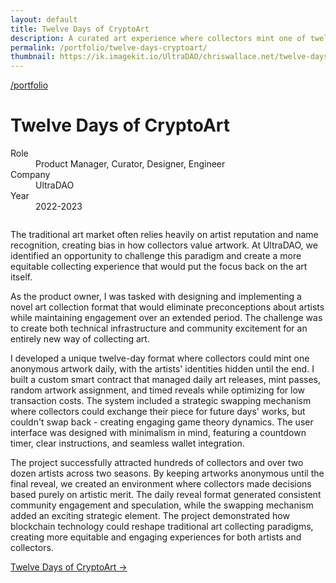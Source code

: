 ```yaml
---
layout: default
title: Twelve Days of CryptoArt
description: A curated art experience where collectors mint one of twelve mystery artworks daily, culminating in an artist reveal on UltraDAO.
permalink: /portfolio/twelve-days-cryptoart/
thumbnail: https://ik.imagekit.io/UltraDAO/chriswallace.net/twelve-days-thumbnail.png
---
```


<div class="portfolio-group-heading">
  <a class="back fade-in-element" href="/portfolio/">/portfolio</a>
  <h1 class="fade-in-element mb-3">Twelve Days of CryptoArt</h1>
  <dl class="project-list fade-in-element">
    <div>
      <dt>Role</dt>
      <dd>Product Manager, Curator, Designer, Engineer</dd>
    </div>
    <div>
      <dt>Company</dt>
      <dd>UltraDAO</dd>
    </div>
    <div>
      <dt>Year</dt>
      <dd>2022-2023</dd>
    </div>
  </dl>
</div>

<div class="content-container-wo mb-12">

  <!-- Homepage -->
  <div class="fade-in-element flex flex-col mb-1.5">
    <picture>
      <source media="(max-width: 480px)" srcset="https://ik.imagekit.io/UltraDAO/chriswallace.net/12d-homepage-mobile.png?tr=q-60&w-480,f-auto">
      <source media="(min-width: 481px)" srcset="https://ik.imagekit.io/UltraDAO/chriswallace.net/12d-homepage-desktop.png?tr=q-60&w-800,f-auto 800w,
                      https://ik.imagekit.io/UltraDAO/chriswallace.net/12d-homepage-desktop.png?tr=q-60&w-1280,f-auto 1280w,
                      https://ik.imagekit.io/UltraDAO/chriswallace.net/12d-homepage-desktop.png?tr=q-60&w-2560,f-auto 2560w">
      <img src="https://ik.imagekit.io/UltraDAO/chriswallace.net/12d-homepage-desktop.png?tr=q-60&w-1280,f-auto" class="w-full block mb-1.5" alt="" loading="lazy">
    </picture>
  </div>

  <!-- Mint Pass -->
  <div class="fade-in-element flex flex-col mb-1.5">
    <img src="https://ik.imagekit.io/UltraDAO/chriswallace.net/12d-mintpass-desktop.png?tr=q-60&w-1280,f-auto" class="w-full block mb-1.5" alt="" loading="lazy">
  </div>

  <!-- Dark Artworks -->
  <div class="fade-in-element flex flex-col mb-1.5">
    <picture>
      <source media="(max-width: 480px)" srcset="https://ik.imagekit.io/UltraDAO/chriswallace.net/12d-artworks-dark-mobile.png?tr=q-60&w-480,f-auto">
      <source media="(min-width: 481px)" srcset="https://ik.imagekit.io/UltraDAO/chriswallace.net/12d-artworks-dark-desktop.png?tr=q-60&w-800,f-auto 800w,
                      https://ik.imagekit.io/UltraDAO/chriswallace.net/12d-artworks-dark-desktop.png?tr=q-60&w-1280,f-auto 1280w,
                      https://ik.imagekit.io/UltraDAO/chriswallace.net/12d-artworks-dark-desktop.png?tr=q-60&w-2560,f-auto 2560w">
      <img src="https://ik.imagekit.io/UltraDAO/chriswallace.net/12d-artworks-dark-desktop.png?tr=q-60&w-1280,f-auto" class="w-full block mb-1.5" alt="" loading="lazy">
    </picture>
  </div>

  <!-- Artworks 2 -->
  <div class="fade-in-element flex flex-col mb-1.5">
    <picture>
      <source media="(max-width: 480px)" srcset="https://ik.imagekit.io/UltraDAO/chriswallace.net/12d-artworks-2-mobile.png?tr=q-60&w-480,f-auto">
      <source media="(min-width: 481px)" srcset="https://ik.imagekit.io/UltraDAO/chriswallace.net/12d-artworks-2-desktop.png?tr=q-60&w-800,f-auto 800w,
                      https://ik.imagekit.io/UltraDAO/chriswallace.net/12d-artworks-2-desktop.png?tr=q-60&w-1280,f-auto 1280w,
                      https://ik.imagekit.io/UltraDAO/chriswallace.net/12d-artworks-2-desktop.png?tr=q-60&w-2560,f-auto 2560w">
      <img src="https://ik.imagekit.io/UltraDAO/chriswallace.net/12d-artworks-2-desktop.png?tr=q-60&w-1280,f-auto" class="w-full block mb-1.5" alt="" loading="lazy">
    </picture>
  </div>

  <!-- Artists Dark -->
  <div class="fade-in-element flex flex-col mb-1.5">
    <picture>
      <source media="(max-width: 480px)" srcset="https://ik.imagekit.io/UltraDAO/chriswallace.net/12d-artists-dark-mobile.png?tr=q-60&w-480,f-auto">
      <source media="(min-width: 481px)" srcset="https://ik.imagekit.io/UltraDAO/chriswallace.net/12d-artists-dark-desktop.png?tr=q-60&w-800,f-auto 800w,
                      https://ik.imagekit.io/UltraDAO/chriswallace.net/12d-artists-dark-desktop.png?tr=q-60&w-1280,f-auto 1280w,
                      https://ik.imagekit.io/UltraDAO/chriswallace.net/12d-artists-dark-desktop.png?tr=q-60&w-2560,f-auto 2560w">
      <img src="https://ik.imagekit.io/UltraDAO/chriswallace.net/12d-artists-dark-desktop.png?tr=q-60&w-1280,f-auto" class="w-full block mb-1.5" alt="" loading="lazy">
    </picture>
  </div>

  <!-- Artists Light -->
  <div class="fade-in-element flex flex-col mb-1.5">
    <picture>
      <source media="(max-width: 480px)" srcset="https://ik.imagekit.io/UltraDAO/chriswallace.net/12d-artists-light-mobile.png?tr=q-60&w-480,f-auto">
      <source media="(min-width: 481px)" srcset="https://ik.imagekit.io/UltraDAO/chriswallace.net/12d-artists-light-desktop.png?tr=q-60&w-800,f-auto 800w,
                      https://ik.imagekit.io/UltraDAO/chriswallace.net/12d-artists-light-desktop.png?tr=q-60&w-1280,f-auto 1280w,
                      https://ik.imagekit.io/UltraDAO/chriswallace.net/12d-artists-light-desktop.png?tr=q-60&w-2560,f-auto 2560w">
      <img src="https://ik.imagekit.io/UltraDAO/chriswallace.net/12d-artists-light-desktop.png?tr=q-60&w-1280,f-auto" class="w-full block mb-1.5" alt="" loading="lazy">
    </picture>
  </div>

  <!-- Interview -->
  <div class="fade-in-element flex flex-col mb-1.5">
    <picture>
      <source media="(max-width: 480px)" srcset="https://ik.imagekit.io/UltraDAO/chriswallace.net/12d-interview-mobile.png?tr=q-60&w-480,f-auto">
      <source media="(min-width: 481px)" srcset="https://ik.imagekit.io/UltraDAO/chriswallace.net/12d-interview-desktop.png?tr=q-60&w-800,f-auto 800w,
                      https://ik.imagekit.io/UltraDAO/chriswallace.net/12d-interview-desktop.png?tr=q-60&w-1280,f-auto 1280w,
                      https://ik.imagekit.io/UltraDAO/chriswallace.net/12d-interview-desktop.png?tr=q-60&w-2560,f-auto 2560w">
      <img src="https://ik.imagekit.io/UltraDAO/chriswallace.net/12d-interview-desktop.png?tr=q-60&w-1280,f-auto" class="w-full block mb-1.5" alt="" loading="lazy">
    </picture>
  </div>

  <!-- Interview Light -->
  <div class="fade-in-element flex flex-col mb-1.5">
    <picture>
      <source media="(max-width: 480px)" srcset="https://ik.imagekit.io/UltraDAO/chriswallace.net/12d-interview-light-mobile.png?tr=q-60&w-480,f-auto">
      <source media="(min-width: 481px)" srcset="https://ik.imagekit.io/UltraDAO/chriswallace.net/12d-interview-light-desktop.png?tr=q-60&w-800,f-auto 800w,
                      https://ik.imagekit.io/UltraDAO/chriswallace.net/12d-interview-light-desktop.png?tr=q-60&w-1280,f-auto 1280w,
                      https://ik.imagekit.io/UltraDAO/chriswallace.net/12d-interview-light-desktop.png?tr=q-60&w-2560,f-auto 2560w">
      <img src="https://ik.imagekit.io/UltraDAO/chriswallace.net/12d-interview-light-desktop.png?tr=q-60&w-1280,f-auto" class="w-full block mb-1.5" alt="" loading="lazy">
    </picture>
  </div>

  <!-- Promo -->
  <div class="fade-in-element flex flex-col mb-1.5">
    <picture>
      <source media="(max-width: 480px)" srcset="https://ik.imagekit.io/UltraDAO/chriswallace.net/12d-promo-mobile.png?tr=q-60&w-480,f-auto">
      <source media="(min-width: 481px)" srcset="https://ik.imagekit.io/UltraDAO/chriswallace.net/12d-promo-desktop.png?tr=q-60&w-800,f-auto 800w,
                      https://ik.imagekit.io/UltraDAO/chriswallace.net/12d-promo-desktop.png?tr=q-60&w-1280,f-auto 1280w,
                      https://ik.imagekit.io/UltraDAO/chriswallace.net/12d-promo-desktop.png?tr=q-60&w-2560,f-auto 2560w">
      <img src="https://ik.imagekit.io/UltraDAO/chriswallace.net/12d-promo-desktop.png?tr=q-60&w-1280,f-auto" class="w-full block mb-1.5" alt="" loading="lazy">
    </picture>
  </div>

  <!-- Promo 2 -->
  <div class="fade-in-element flex flex-col mb-1.5">
    <picture>
      <source media="(max-width: 480px)" srcset="https://ik.imagekit.io/UltraDAO/chriswallace.net/12d-promo-2-mobile.png?tr=q-60&w-480,f-auto">
      <source media="(min-width: 481px)" srcset="https://ik.imagekit.io/UltraDAO/chriswallace.net/12d-promo-2-desktop.png?tr=q-60&w-800,f-auto 800w,
                      https://ik.imagekit.io/UltraDAO/chriswallace.net/12d-promo-2-desktop.png?tr=q-60&w-1280,f-auto 1280w,
                      https://ik.imagekit.io/UltraDAO/chriswallace.net/12d-promo-2-desktop.png?tr=q-60&w-2560,f-auto 2560w">
      <img src="https://ik.imagekit.io/UltraDAO/chriswallace.net/12d-promo-2-desktop.png?tr=q-60&w-1280,f-auto" class="w-full block mb-1.5" alt="" loading="lazy">
    </picture>
  </div>

  <!-- Social -->
  <div class="fade-in-element flex flex-col mb-1.5">
    <picture>
      <source media="(max-width: 480px)" srcset="https://ik.imagekit.io/UltraDAO/chriswallace.net/12d-social-mobile.png?tr=q-60&w-480,f-auto">
      <source media="(min-width: 481px)" srcset="https://ik.imagekit.io/UltraDAO/chriswallace.net/12d-social-desktop.png?tr=q-60&w-800,f-auto 800w,
                      https://ik.imagekit.io/UltraDAO/chriswallace.net/12d-social-desktop.png?tr=q-60&w-1280,f-auto 1280w,
                      https://ik.imagekit.io/UltraDAO/chriswallace.net/12d-social-desktop.png?tr=q-60&w-2560,f-auto 2560w">
      <img src="https://ik.imagekit.io/UltraDAO/chriswallace.net/12d-social-desktop.png?tr=q-60&w-1280,f-auto" class="w-full block mb-1.5" alt="" loading="lazy">
    </picture>
  </div>

  <!-- UltraDAO Creator -->
  <div class="fade-in-element flex flex-col mb-1.5">
    <picture>
      <source media="(max-width: 480px)" srcset="https://ik.imagekit.io/UltraDAO/chriswallace.net/ultradao-creator-mobile.png?tr=q-60&w-480,f-auto">
      <source media="(min-width: 481px)" srcset="https://ik.imagekit.io/UltraDAO/chriswallace.net/ultradao-creator-desktop.png?tr=q-60&w-800,f-auto 800w,
                      https://ik.imagekit.io/UltraDAO/chriswallace.net/ultradao-creator-desktop.png?tr=q-60&w-1280,f-auto 1280w,
                      https://ik.imagekit.io/UltraDAO/chriswallace.net/ultradao-creator-desktop.png?tr=q-60&w-2560,f-auto 2560w">
      <img src="https://ik.imagekit.io/UltraDAO/chriswallace.net/ultradao-creator-desktop.png?tr=q-60&w-1280,f-auto" class="w-full block mb-1.5" alt="" loading="lazy">
    </picture>
  </div>

  <!-- UltraDAO Ultrapass -->
  <div class="fade-in-element flex flex-col mb-1.5">
    <picture>
      <source media="(max-width: 480px)" srcset="https://ik.imagekit.io/UltraDAO/chriswallace.net/ultradao-ultrapass-mobile.png?tr=q-60&w-480,f-auto">
      <source media="(min-width: 481px)" srcset="https://ik.imagekit.io/UltraDAO/chriswallace.net/ultradao-ultrapass-desktop.png?tr=q-60&w-800,f-auto 800w,
                      https://ik.imagekit.io/UltraDAO/chriswallace.net/ultradao-ultrapass-desktop.png?tr=q-60&w-1280,f-auto 1280w,
                      https://ik.imagekit.io/UltraDAO/chriswallace.net/ultradao-ultrapass-desktop.png?tr=q-60&w-2560,f-auto 2560w">
      <img src="https://ik.imagekit.io/UltraDAO/chriswallace.net/ultradao-ultrapass-desktop.png?tr=q-60&w-1280,f-auto" class="w-full block mb-1.5" alt="" loading="lazy">
    </picture>
  </div>

  <!-- UltraDAO Ultrapass -->
  <div class="fade-in-element flex flex-col mb-1.5">
    <picture>
      <source media="(max-width: 480px)" srcset="https://ik.imagekit.io/UltraDAO/chriswallace.net/ultradao-creator-mobile.png?tr=q-60&w-480,f-auto">
      <source media="(min-width: 481px)" srcset="https://ik.imagekit.io/UltraDAO/chriswallace.net/ultradao-creator-desktop.png?tr=q-60&w-800,f-auto 800w,
                      https://ik.imagekit.io/UltraDAO/chriswallace.net/ultradao-creator-desktop.png?tr=q-60&w-1280,f-auto 1280w,
                      https://ik.imagekit.io/UltraDAO/chriswallace.net/ultradao-creator-desktop.png?tr=q-60&w-2560,f-auto 2560w">
      <img src="https://ik.imagekit.io/UltraDAO/chriswallace.net/ultradao-creator-desktop.png?tr=q-60&w-1280,f-auto" class="w-full block mb-1.5" alt="" loading="lazy">
    </picture>
  </div>

</div>

<div class="portfolio-content-wrapper">
  <p class="fade-in-element">The traditional art market often relies heavily on artist reputation and name recognition, creating bias in how collectors value artwork. At UltraDAO, we identified an opportunity to challenge this paradigm and create a more equitable collecting experience that would put the focus back on the art itself.</p>

  <p class="fade-in-element">As the product owner, I was tasked with designing and implementing a novel art collection format that would eliminate preconceptions about artists while maintaining engagement over an extended period. The challenge was to create both technical infrastructure and community excitement for an entirely new way of collecting art.</p>

  <p class="fade-in-element">I developed a unique twelve-day format where collectors could mint one anonymous artwork daily, with the artists' identities hidden until the end. I built a custom smart contract that managed daily art releases, mint passes, random artwork assignment, and timed reveals while optimizing for low transaction costs. The system included a strategic swapping mechanism where collectors could exchange their piece for future days' works, but couldn't swap back - creating engaging game theory dynamics. The user interface was designed with minimalism in mind, featuring a countdown timer, clear instructions, and seamless wallet integration.</p>

  <p class="fade-in-element">The project successfully attracted hundreds of collectors and over two dozen artists across two seasons. By keeping artworks anonymous until the final reveal, we created an environment where collectors made decisions based purely on artistic merit. The daily reveal format generated consistent community engagement and speculation, while the swapping mechanism added an exciting strategic element. The project demonstrated how blockchain technology could reshape traditional art collecting paradigms, creating more equitable and engaging experiences for both artists and collectors.</p>

  <p class="fade-in-element">
    <a href="https://twelvedays.ultradao.org" target="_blank">Twelve Days of CryptoArt &rarr;</a>
  </p>
</div>
